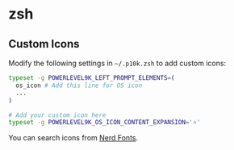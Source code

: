 # zsh

## Custom Icons
Modify the following settings in `~/.p10k.zsh` to add custom icons:

```zsh title="~/.p10k.zsh"
typeset -g POWERLEVEL9K_LEFT_PROMPT_ELEMENTS=(
  os_icon # Add this line for OS icon
  ...
)

# Add your custom icon here
typeset -g POWERLEVEL9K_OS_ICON_CONTENT_EXPANSION='⭐'
```

You can search icons from [Nerd Fonts](https://www.nerdfonts.com/cheat-sheet).


